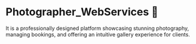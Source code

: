 # Photographer_WebServices 📸
It is a professionally designed platform showcasing stunning photography, managing bookings, and offering an intuitive gallery experience for clients.
